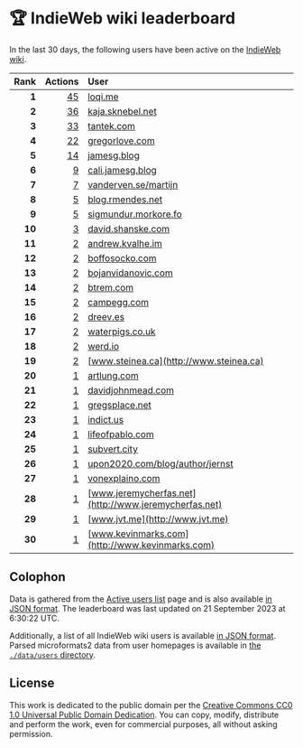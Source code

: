 # 🏆 IndieWeb wiki leaderboard

In the last 30 days, the following users have been active on the [IndieWeb wiki](https://indieweb.org).

| Rank | Actions | User |
|-----:|--------:|:-----|
| **1** | [45](https://indieweb.org/Special:Contributions/Loqi.me) | [loqi.me](http://loqi.me) |
| **2** | [36](https://indieweb.org/Special:Contributions/Kaja.sknebel.net) | [kaja.sknebel.net](http://kaja.sknebel.net) |
| **3** | [33](https://indieweb.org/Special:Contributions/Tantek.com) | [tantek.com](http://tantek.com) |
| **4** | [22](https://indieweb.org/Special:Contributions/Gregorlove.com) | [gregorlove.com](http://gregorlove.com) |
| **5** | [14](https://indieweb.org/Special:Contributions/Jamesg.blog) | [jamesg.blog](http://jamesg.blog) |
| **6** | [9](https://indieweb.org/Special:Contributions/Cali.jamesg.blog) | [cali.jamesg.blog](http://cali.jamesg.blog) |
| **7** | [7](https://indieweb.org/Special:Contributions/Vanderven.se_martijn) | [vanderven.se/martijn](http://vanderven.se/martijn) |
| **8** | [5](https://indieweb.org/Special:Contributions/Blog.rmendes.net) | [blog.rmendes.net](http://blog.rmendes.net) |
| **9** | [5](https://indieweb.org/Special:Contributions/Sigmundur.morkore.fo) | [sigmundur.morkore.fo](http://sigmundur.morkore.fo) |
| **10** | [3](https://indieweb.org/Special:Contributions/David.shanske.com) | [david.shanske.com](http://david.shanske.com) |
| **11** | [2](https://indieweb.org/Special:Contributions/Andrew.kvalhe.im) | [andrew.kvalhe.im](http://andrew.kvalhe.im) |
| **12** | [2](https://indieweb.org/Special:Contributions/Boffosocko.com) | [boffosocko.com](http://boffosocko.com) |
| **13** | [2](https://indieweb.org/Special:Contributions/Bojanvidanovic.com) | [bojanvidanovic.com](http://bojanvidanovic.com) |
| **14** | [2](https://indieweb.org/Special:Contributions/Btrem.com) | [btrem.com](http://btrem.com) |
| **15** | [2](https://indieweb.org/Special:Contributions/Campegg.com) | [campegg.com](http://campegg.com) |
| **16** | [2](https://indieweb.org/Special:Contributions/Dreev.es) | [dreev.es](http://dreev.es) |
| **17** | [2](https://indieweb.org/Special:Contributions/Waterpigs.co.uk) | [waterpigs.co.uk](http://waterpigs.co.uk) |
| **18** | [2](https://indieweb.org/Special:Contributions/Werd.io) | [werd.io](http://werd.io) |
| **19** | [2](https://indieweb.org/Special:Contributions/Www.steinea.ca) | [www.steinea.ca](http://www.steinea.ca) |
| **20** | [1](https://indieweb.org/Special:Contributions/Artlung.com) | [artlung.com](http://artlung.com) |
| **21** | [1](https://indieweb.org/Special:Contributions/Davidjohnmead.com) | [davidjohnmead.com](http://davidjohnmead.com) |
| **22** | [1](https://indieweb.org/Special:Contributions/Gregsplace.net) | [gregsplace.net](http://gregsplace.net) |
| **23** | [1](https://indieweb.org/Special:Contributions/Indict.us) | [indict.us](http://indict.us) |
| **24** | [1](https://indieweb.org/Special:Contributions/Lifeofpablo.com) | [lifeofpablo.com](http://lifeofpablo.com) |
| **25** | [1](https://indieweb.org/Special:Contributions/Subvert.city) | [subvert.city](http://subvert.city) |
| **26** | [1](https://indieweb.org/Special:Contributions/Upon2020.com_blog_author_jernst) | [upon2020.com/blog/author/jernst](http://upon2020.com/blog/author/jernst) |
| **27** | [1](https://indieweb.org/Special:Contributions/Vonexplaino.com) | [vonexplaino.com](http://vonexplaino.com) |
| **28** | [1](https://indieweb.org/Special:Contributions/Www.jeremycherfas.net) | [www.jeremycherfas.net](http://www.jeremycherfas.net) |
| **29** | [1](https://indieweb.org/Special:Contributions/Www.jvt.me) | [www.jvt.me](http://www.jvt.me) |
| **30** | [1](https://indieweb.org/Special:Contributions/Www.kevinmarks.com) | [www.kevinmarks.com](http://www.kevinmarks.com) |


## Colophon

Data is gathered from the [Active users list](https://indieweb.org/Special:ActiveUsers) page and is also available [in JSON format](https://github.com/jgarber623/indieweb-wiki-leaderboard/blob/main/data/leaderboard.json). The leaderboard was last updated on 21 September 2023 at 6:30:22 UTC.

Additionally, a list of all IndieWeb wiki users is available [in JSON format](https://github.com/jgarber623/indieweb-wiki-leaderboard/blob/main/data/users.json). Parsed microformats2 data from user homepages is available in [the `./data/users` directory](https://github.com/jgarber623/indieweb-wiki-leaderboard/blob/main/data/users).

## License

This work is dedicated to the public domain per the [Creative Commons CC0 1.0 Universal Public Domain Dedication](https://creativecommons.org/publicdomain/zero/1.0/). You can copy, modify, distribute and perform the work, even for commercial purposes, all without asking permission.
